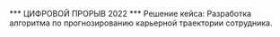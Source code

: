 *** ЦИФРОВОЙ ПРОРЫВ 2022 ***
Решение кейса: Разработка алгоритма по прогнозированию карьерной траектории сотрудника.
